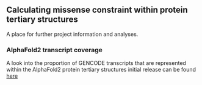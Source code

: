## Calculating missense constraint within protein tertiary structures

A place for further project information and analyses.

### AlphaFold2 transcript coverage

A look into the proportion of GENCODE transcripts that are represented within the AlphaFold2 protein tertiary structures initial release can be found [here]("https://populationgenomics.github.io/structural-constraint/alphafold_transcript_coverage.html")
